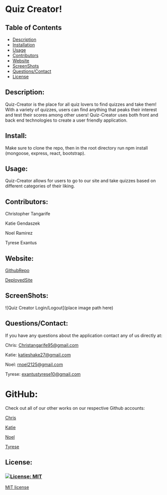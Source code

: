 # Quiz Creator! #

 ## Table of Contents
* [Description](#description)
* [Installation](#installation)
* [Usage](#usage)
* [Contributors](#contributors)
* [Website](#website)
* [ScreenShots](#screenshots)
* [Questions/Contact](#questions/contact)
* [License](#license)

## Description:

Quiz-Creator is the place for all quiz lovers to find quizzes and take them! With a variety of quizzes, users can find anything that peaks their interest and test their scores among other users! Quiz-Creator uses both front and back end technologies to create a user friendly application. 

## Install:

Make sure to clone the repo, then in the root directory run npm install (mongoose, express, react, bootstrap).

## Usage:

Quiz-Creator allows for users to go to our site and take quizzes based on different categories of their liking. 


## Contributors:

Christopher Tangarife

Katie Gendaszek

Noel Ramirez

Tyrese Exantus

## Website:

[GithubRepo](https://github.com/trealtye20/quiz-creator)

[DeployedSite](heroku.com)

## ScreenShots:

![Quiz Creator Login/Logout](place image path here)



## Questions/Contact:
If you have any questions about the application contact any of us directly at:

Chris: Christangarife95@gmail.com 

Katie: katieshake27@gmail.com

Noel: rnoel2125@gmail.com

Tyrese: exantustyrese10@gmail.com

# GitHub:
Check out all of our other works on our respective Github accounts:

 [Chris](https://github.com/ChrisCodes54)

 [Katie](https://github.com/kgendaszek)

 [Noel](https://github.com/Namagaii)

 [Tyrese](https://github.com/trealtye20)



## License:

### [![License: MIT](https://img.shields.io/badge/License-MIT-yellow.svg)](https://opensource.org/licenses/MIT)

[MIT license](LICENSE)